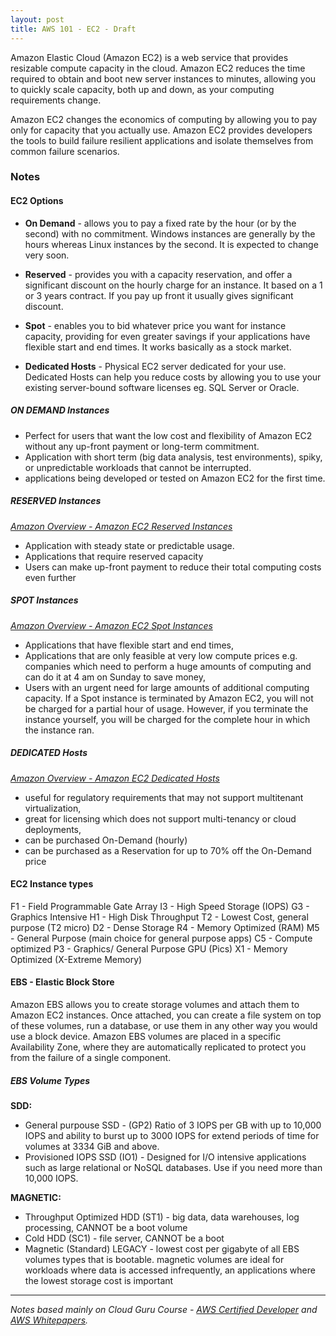 ```yaml
---
layout: post
title: AWS 101 - EC2 - Draft
---
```


Amazon Elastic Cloud (Amazon EC2) is a web service that provides resizable compute capacity in the cloud. Amazon EC2 reduces the time required to obtain and boot new server instances to minutes, allowing you to quickly scale capacity, both up and down, as your computing requirements change. 

Amazon EC2 changes the economics of computing by allowing you to pay only for capacity that you actually use. Amazon EC2 provides developers the tools to build failure resilient applications and isolate themselves from common failure scenarios.  

### Notes
#### EC2 Options

- **On Demand** - allows you to pay a fixed rate by the hour (or by the second) with no commitment. Windows instances are generally by the hours whereas Linux instances by the second. It is expected to change very soon. 

- **Reserved** - provides you with a capacity reservation, and offer a significant discount on the hourly charge for an instance. It based on a 1 or 3 years contract. If you pay up front it usually gives significant discount.   

- **Spot** - enables you to bid whatever price you want for instance capacity, providing for even greater savings if your applications have flexible start and end times. It works basically as a stock market.

- **Dedicated Hosts** - Physical EC2 server dedicated for your use. Dedicated Hosts can help you reduce costs by allowing you to use your existing server-bound software licenses eg. SQL Server or Oracle. 

##### ON DEMAND Instances

- Perfect for users that want the low cost and flexibility of Amazon EC2 without any up-front payment or long-term commitment.
- Application with short term (big data analysis, test environments), spiky, or unpredictable workloads that cannot be interrupted.
- applications being developed or tested on Amazon EC2 for the first time. 

##### RESERVED Instances

*[Amazon Overview - Amazon EC2 Reserved Instances](https://aws.amazon.com/ec2/pricing/reserved-instances)*

- Application with steady state or predictable usage.
- Applications that require reserved capacity
- Users can make up-front payment to reduce their total computing costs even further

##### SPOT Instances 

*[Amazon Overview - Amazon EC2 Spot Instances](https://aws.amazon.com/ec2/spot)*

- Applications that have flexible start and end times,
- Applications that are only feasible at very low compute prices e.g. companies which need to perform a huge amounts of computing and can do it at 4 am on Sunday to save money,
- Users with an urgent need for large amounts of additional computing capacity.
If a Spot instance is terminated by Amazon EC2, you will not be charged for a partial hour of usage. However, if you terminate the instance yourself, you will be charged for the complete hour in which the instance ran. 

##### DEDICATED Hosts

*[Amazon Overview - Amazon EC2 Dedicated Hosts](https://aws.amazon.com/ec2/dedicated-hosts/)*

- useful for regulatory requirements that may not support multitenant virtualization, 
- great for licensing which does not support multi-tenancy or cloud deployments, 
- can be purchased On-Demand (hourly)
- can be purchased as a Reservation for up to 70% off the On-Demand price

#### EC2 Instance types

F1 - Field Programmable Gate Array
I3 - High Speed Storage (IOPS)
G3 - Graphics Intensive
H1 - High Disk Throughput
T2 - Lowest Cost, general purpose (T2 micro)
D2 - Dense Storage
R4 - Memory Optimized (RAM)
M5 - General Purpose (main choice for general purpose apps)
C5 - Compute optimized 
P3 - Graphics/ General Purpose GPU (Pics)
X1 - Memory Optimized (X-Extreme Memory)

#### EBS - Elastic Block Store

Amazon EBS allows you to create storage volumes and attach them to Amazon EC2 instances. Once attached, you can create a file system on top of these volumes, run a database, or use them in any other way you would use a block device. Amazon EBS volumes are placed in a specific Availability Zone, where they are automatically replicated to protect you from the failure of a single component.  

##### EBS Volume Types

**SDD:**

- General purpouse SSD - (GP2) Ratio of 3 IOPS per GB with up to 10,000 IOPS and ability to burst up to 3000 IOPS for extend periods of time for volumes at 3334 GiB and above.
- Provisioned IOPS SSD (IO1) - Designed for I/O intensive applications such as large relational or NoSQL databases. Use if you need more than 10,000 IOPS. 

**MAGNETIC:**

- Throughput Optimized HDD (ST1) - big data, data warehouses, log processing, CANNOT be a boot volume
- Cold HDD (SC1) - file server, CANNOT be a boot
- Magnetic (Standard) LEGACY - lowest cost per gigabyte of all EBS volumes types that is bootable. magnetic volumes are ideal for workloads where data is accessed infrequently, an applications where the lowest storage cost is important

------------
*Notes based mainly on Cloud Guru Course - [AWS Certified Developer](https://acloud.guru/learn/aws-certified-developer-associate-june-2018) and [AWS Whitepapers](https://aws.amazon.com/whitepapers/
).*
